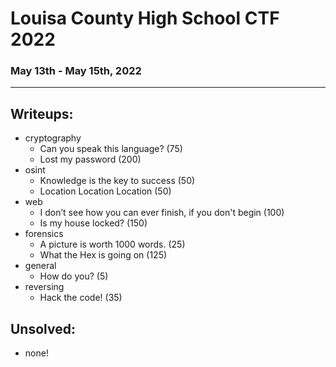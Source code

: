 # Louisa County High School CTF 2022
### May 13th - May 15th, 2022
***
## Writeups:
- cryptography
  - Can you speak this language? (75)
  - Lost my password (200)
- osint
  - Knowledge is the key to success (50)
  - Location Location Location (50)
- web
  - I don’t see how you can ever finish, if you don't begin (100)
  - Is my house locked? (150)
- forensics
  - A picture is worth 1000 words. (25)
  - What the Hex is going on (125)
- general
  - How do you? (5)
- reversing
  - Hack the code! (35)

## Unsolved:
- none!
